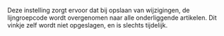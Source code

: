 Deze instelling zorgt ervoor dat bij opslaan van wijzigingen, de lijngroepcode wordt overgenomen naar alle onderliggende artikelen. Dit vinkje zelf wordt niet opgeslagen, en is slechts tijdelijk.